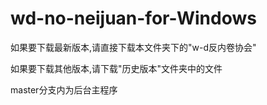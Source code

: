 # wd-no-neijuan-for-Windows

如果要下载最新版本,请直接下载本文件夹下的"w-d反内卷协会"

如果要下载其他版本,请下载"历史版本"文件夹中的文件

master分支内为后台主程序
